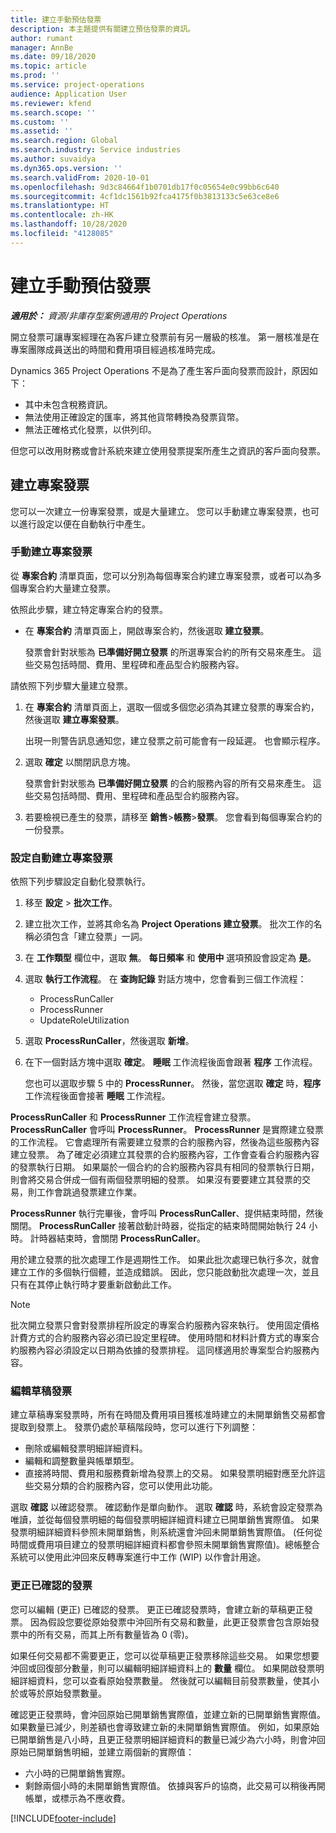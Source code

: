 ```yaml
---
title: 建立手動預估發票
description: 本主題提供有關建立預估發票的資訊。
author: rumant
manager: AnnBe
ms.date: 09/18/2020
ms.topic: article
ms.prod: ''
ms.service: project-operations
audience: Application User
ms.reviewer: kfend
ms.search.scope: ''
ms.custom: ''
ms.assetid: ''
ms.search.region: Global
ms.search.industry: Service industries
ms.author: suvaidya
ms.dyn365.ops.version: ''
ms.search.validFrom: 2020-10-01
ms.openlocfilehash: 9d3c84664f1b0701db17f0c05654e0c99bb6c640
ms.sourcegitcommit: 4cf1dc1561b92fca4175f0b3813133c5e63ce8e6
ms.translationtype: HT
ms.contentlocale: zh-HK
ms.lasthandoff: 10/28/2020
ms.locfileid: "4128085"
---
```

# <a name="create-a-manual-proforma-invoice"></a>建立手動預估發票

_**適用於：** 資源/非庫存型案例適用的 Project Operations_

開立發票可讓專案經理在為客戶建立發票前有另一層級的核准。 第一層核准是在專案團隊成員送出的時間和費用項目經過核准時完成。

Dynamics 365 Project Operations 不是為了產生客戶面向發票而設計，原因如下：

- 其中未包含稅務資訊。
- 無法使用正確設定的匯率，將其他貨幣轉換為發票貨幣。
- 無法正確格式化發票，以供列印。

但您可以改用財務或會計系統來建立使用發票提案所產生之資訊的客戶面向發票。

## <a name="creating-project-invoices"></a>建立專案發票

您可以一次建立一份專案發票，或是大量建立。 您可以手動建立專案發票，也可以進行設定以便在自動執行中產生。

### <a name="manually-create-project-invoices"></a>手動建立專案發票 

從 **專案合約** 清單頁面，您可以分別為每個專案合約建立專案發票，或者可以為多個專案合約大量建立發票。

依照此步驟，建立特定專案合約的發票。

- 在 **專案合約** 清單頁面上，開啟專案合約，然後選取 **建立發票**。

    發票會針對狀態為 **已準備好開立發票** 的所選專案合約的所有交易來產生。 這些交易包括時間、費用、里程碑和產品型合約服務內容。

請依照下列步驟大量建立發票。

1. 在 **專案合約** 清單頁面上，選取一個或多個您必須為其建立發票的專案合約，然後選取 **建立專案發票**。

    出現一則警告訊息通知您，建立發票之前可能會有一段延遲。 也會顯示程序。

2. 選取 **確定** 以關閉訊息方塊。

    發票會針對狀態為 **已準備好開立發票** 的合約服務內容的所有交易來產生。 這些交易包括時間、費用、里程碑和產品型合約服務內容。

3. 若要檢視已產生的發票，請移至 **銷售**\>**帳務**\>**發票**。 您會看到每個專案合約的一份發票。

### <a name="set-up-automated-creation-of-project-invoices"></a>設定自動建立專案發票 

依照下列步驟設定自動化發票執行。

1. 移至 **設定** \> **批次工作**。
2. 建立批次工作，並將其命名為 **Project Operations 建立發票**。 批次工作的名稱必須包含「建立發票」一詞。
3. 在 **工作類型** 欄位中，選取 **無**。 **每日頻率** 和 **使用中** 選項預設會設定為 **是**。
4. 選取 **執行工作流程**。 在 **查詢記錄** 對話方塊中，您會看到三個工作流程：

    - ProcessRunCaller
    - ProcessRunner
    - UpdateRoleUtilization

5. 選取 **ProcessRunCaller**，然後選取 **新增**。
6. 在下一個對話方塊中選取 **確定**。 **睡眠** 工作流程後面會跟著 **程序** 工作流程。

    您也可以選取步驟 5 中的 **ProcessRunner**。 然後，當您選取 **確定** 時，**程序** 工作流程後面會接著 **睡眠** 工作流程。

**ProcessRunCaller** 和 **ProcessRunner** 工作流程會建立發票。 **ProcessRunCaller** 會呼叫 **ProcessRunner**。 **ProcessRunner** 是實際建立發票的工作流程。 它會處理所有需要建立發票的合約服務內容，然後為這些服務內容建立發票。 為了確定必須建立其發票的合約服務內容，工作會查看合約服務內容的發票執行日期。 如果屬於一個合約的合約服務內容具有相同的發票執行日期，則會將交易合併成一個有兩個發票明細的發票。 如果沒有要要建立其發票的交易，則工作會跳過發票建立作業。

**ProcessRunner** 執行完畢後，會呼叫 **ProcessRunCaller**、提供結束時間，然後關閉。 **ProcessRunCaller** 接著啟動計時器，從指定的結束時間開始執行 24 小時。 計時器結束時，會關閉 **ProcessRunCaller**。

用於建立發票的批次處理工作是週期性工作。 如果此批次處理已執行多次，就會建立工作的多個執行個體，並造成錯誤。 因此，您只能啟動批次處理一次，並且只有在其停止執行時才要重新啟動此工作。

> [!NOTE]
> 批次開立發票只會對發票排程所設定的專案合約服務內容來執行。 使用固定價格計費方式的合約服務內容必須已設定里程碑。 使用時間和材料計費方式的專案合約服務內容必須設定以日期為依據的發票排程。 這同樣適用於專案型合約服務內容。      
 
### <a name="edit-a-draft-invoice"></a>編輯草稿發票

建立草稿專案發票時，所有在時間及費用項目獲核准時建立的未開單銷售交易都會提取到發票上。 發票仍處於草稿階段時，您可以進行下列調整：

- 刪除或編輯發票明細詳細資料。
- 編輯和調整數量與帳單類型。
- 直接將時間、費用和服務費新增為發票上的交易。 如果發票明細對應至允許這些交易分類的合約服務內容，您可以使用此功能。

選取 **確認** 以確認發票。 確認動作是單向動作。 選取 **確認** 時，系統會設定發票為唯讀，並從每個發票明細的每個發票明細詳細資料建立已開單銷售實際值。 如果發票明細詳細資料參照未開單銷售，則系統還會沖回未開單銷售實際值。 (任何從時間或費用項目建立的發票明細詳細資料都會參照未開單銷售實際值)。總帳整合系統可以使用此沖回來反轉專案進行中工作 (WIP) 以作會計用途。

### <a name="correct-a-confirmed-invoice"></a>更正已確認的發票

您可以編輯 (更正) 已確認的發票。 更正已確認發票時，會建立新的草稿更正發票。 因為假設您要從原始發票中沖回所有交易和數量，此更正發票會包含原始發票中的所有交易，而其上所有數量皆為 0 (零)。

如果任何交易都不需要更正，您可以從草稿更正發票移除這些交易。 如果您想要沖回或回復部分數量，則可以編輯明細詳細資料上的 **數量** 欄位。 如果開啟發票明細詳細資料，您可以查看原始發票數量。 然後就可以編輯目前發票數量，使其小於或等於原始發票數量。

確認更正發票時，會沖回原始已開單銷售實際值，並建立新的已開單銷售實際值。 如果數量已減少，則差額也會導致建立新的未開單銷售實際值。 例如，如果原始已開單銷售是八小時，且更正發票明細詳細資料的數量已減少為六小時，則會沖回原始已開單銷售明細，並建立兩個新的實際值：

- 六小時的已開單銷售實際。
- 剩餘兩個小時的未開單銷售實際值。 依據與客戶的協商，此交易可以稍後再開帳單，或標示為不應收費。


[!INCLUDE[footer-include](../includes/footer-banner.md)]